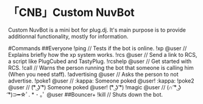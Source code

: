 # 「CNB」Custom NuvBot
Custom NuvBot is a mini bot for plug.dj. It's main purpose is to provide additionnal functionality, mostly for information.

#Commands
##Everyone
!ping // Tests if the bot is online.
!xp @user // Explains briefly how the xp system works.
!rcs @user // Send a link to RCS, a script like PlugCubed and TastyPlug.
!rcshelp @user // Get started with RCS.
!call // Warns the person running the bot that someone is calling him (When you need staff).
!advertising @user // Asks the person to not advertise.
!poke1 @user // :kappa: Someone poked @user! :kappa:
!poke2 @user // (͡° ͜ʖ ͡°) Someone poked @user! (͡° ͜ʖ ͡°) 
!magic @user // (∩ ͡° ͜ʖ ͡°)⊃━☆ﾟ. * ･ ｡ﾟ @user
##Bouncer+
!kill // Shuts down the bot.
